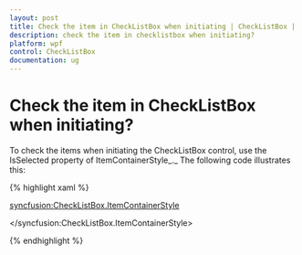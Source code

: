 ```yaml
---
layout: post
title: Check the item in CheckListBox when initiating | CheckListBox | wpf | Syncfusion
description: check the item in checklistbox when initiating? 
platform: wpf
control: CheckListBox
documentation: ug
---
```


# Check the item in CheckListBox when initiating? 

To check the items when initiating the CheckListBox control, use the IsSelected property of ItemContainerStyle_._ The following code illustrates this:


{% highlight xaml %}

<syncfusion:CheckListBox.ItemContainerStyle>

<Style TargetType="syncfusion:CheckListBoxItem">

	<Setter Property="IsSelected" Value="{Binding IsChecked, Mode=TwoWay}"/>

</Style>

</syncfusion:CheckListBox.ItemContainerStyle>

{% endhighlight  %}

